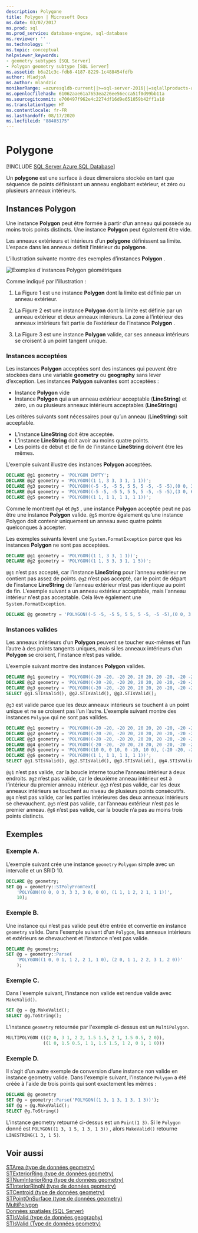 ```yaml
---
description: Polygone
title: Polygon | Microsoft Docs
ms.date: 03/07/2017
ms.prod: sql
ms.prod_service: database-engine, sql-database
ms.reviewer: ''
ms.technology: ''
ms.topic: conceptual
helpviewer_keywords:
- geometry subtypes [SQL Server]
- Polygon geometry subtype [SQL Server]
ms.assetid: b6a21c3c-fdb8-4187-8229-1c488454fdfb
author: MladjoA
ms.author: mlandzic
monikerRange: =azuresqldb-current||>=sql-server-2016||=sqlallproducts-allversions||>=sql-server-linux-2017||=azuresqldb-mi-current
ms.openlocfilehash: 61062aae61a7653ea226ee56ecca51f0d99bb11a
ms.sourcegitcommit: e700497f962e4c2274df16d9e651059b42ff1a10
ms.translationtype: HT
ms.contentlocale: fr-FR
ms.lasthandoff: 08/17/2020
ms.locfileid: "88403175"
---
```

# <a name="polygon"></a>Polygone

[!INCLUDE [SQL Server Azure SQL Database](../../includes/applies-to-version/sql-asdb.md)]

   Un **polygone** est une surface à deux dimensions stockée en tant que séquence de points définissant un anneau englobant extérieur, et zéro ou plusieurs anneaux intérieurs.  
  
## <a name="polygon-instances"></a>Instances Polygon  
 Une instance **Polygon** peut être formée à partir d’un anneau qui possède au moins trois points distincts. Une instance **Polygon** peut également être vide.  
  
Les anneaux extérieurs et intérieurs d’un **polygone** définissent sa limite. L’espace dans les anneaux définit l’intérieur du **polygone**.  
  
L’illustration suivante montre des exemples d’instances **Polygon** .  
  
 ![Exemples d'instances Polygon géométriques](../../relational-databases/spatial/media/polygon.gif "Exemples d'instances Polygon géométriques")  
  
Comme indiqué par l'illustration :  
  
1.  La Figure 1 est une instance **Polygon** dont la limite est définie par un anneau extérieur.  
  
2.  La Figure 2 est une instance **Polygon** dont la limite est définie par un anneau extérieur et deux anneaux intérieurs. La zone à l’intérieur des anneaux intérieurs fait partie de l’extérieur de l’instance **Polygon** .  
  
3.  La Figure 3 est une instance **Polygon** valide, car ses anneaux intérieurs se croisent à un point tangent unique.  

### <a name="accepted-instances"></a>Instances acceptées  
 Les instances **Polygon** acceptées sont des instances qui peuvent être stockées dans une variable **geometry** ou **geography** sans lever d’exception. Les instances **Polygon** suivantes sont acceptées :  
  
-   Instance **Polygon** vide  
-   Instance **Polygon** qui a un anneau extérieur acceptable (**LineString**) et zéro, un ou plusieurs anneaux intérieurs acceptables (**LineString**s)  
  
Les critères suivants sont nécessaires pour qu’un anneau (**LineString**) soit acceptable.  
  
-   L’instance **LineString** doit être acceptée.  
-   L’instance **LineString** doit avoir au moins quatre points.  
-   Les points de début et de fin de l’instance **LineString** doivent être les mêmes.  
  
L’exemple suivant illustre des instances **Polygon** acceptées.  
  
```sql  
DECLARE @g1 geometry = 'POLYGON EMPTY';  
DECLARE @g2 geometry = 'POLYGON((1 1, 3 3, 3 1, 1 1))';  
DECLARE @g3 geometry = 'POLYGON((-5 -5, -5 5, 5 5, 5 -5, -5 -5),(0 0, 3 0, 3 3, 0 3, 0 0))';  
DECLARE @g4 geometry = 'POLYGON((-5 -5, -5 5, 5 5, 5 -5, -5 -5),(3 0, 6 0, 6 3, 3 3, 3 0))';  
DECLARE @g5 geometry = 'POLYGON((1 1, 1 1, 1 1, 1 1))';  
```  
  
Comme le montrent `@g4` et `@g5` , une instance **Polygon** acceptée peut ne pas être une instance **Polygon** valide. `@g5` montre également qu’une instance Polygon doit contenir uniquement un anneau avec quatre points quelconques à accepter.  
  
Les exemples suivants lèvent une `System.FormatException` parce que les instances **Polygon** ne sont pas acceptées.  
  
```sql  
DECLARE @g1 geometry = 'POLYGON((1 1, 3 3, 1 1))';  
DECLARE @g2 geometry = 'POLYGON((1 1, 3 3, 3 1, 1 5))';  
```  
  
`@g1` n’est pas accepté, car l’instance **LineString** pour l’anneau extérieur ne contient pas assez de points. `@g2` n’est pas accepté, car le point de départ de l’instance **LineString** de l’anneau extérieur n’est pas identique au point de fin. L'exemple suivant a un anneau extérieur acceptable, mais l'anneau intérieur n'est pas acceptable. Cela lève également une `System.FormatException`.  
  
```sql  
DECLARE @g geometry = 'POLYGON((-5 -5, -5 5, 5 5, 5 -5, -5 -5),(0 0, 3 0, 0 0))';  
```  
  
### <a name="valid-instances"></a>Instances valides  
 Les anneaux intérieurs d’un **Polygon** peuvent se toucher eux-mêmes et l’un l’autre à des points tangents uniques, mais si les anneaux intérieurs d’un **Polygon** se croisent, l’instance n’est pas valide.  
  
 L’exemple suivant montre des instances **Polygon** valides.  
  
```sql  
DECLARE @g1 geometry = 'POLYGON((-20 -20, -20 20, 20 20, 20 -20, -20 -20))';  
DECLARE @g2 geometry = 'POLYGON((-20 -20, -20 20, 20 20, 20 -20, -20 -20), (10 0, 0 10, 0 -10, 10 0))';  
DECLARE @g3 geometry = 'POLYGON((-20 -20, -20 20, 20 20, 20 -20, -20 -20), (10 0, 0 10, 0 -10, 10 0), (-10 0, 0 10, -5 -10, -10 0))';  
SELECT @g1.STIsValid(), @g2.STIsValid(), @g3.STIsValid();  
```  
  
 `@g3` est valide parce que les deux anneaux intérieurs se touchent à un point unique et ne se croisent pas l’un l’autre. L'exemple suivant montre des instances `Polygon` qui ne sont pas valides.  
  
```sql   
DECLARE @g1 geometry = 'POLYGON((-20 -20, -20 20, 20 20, 20 -20, -20 -20), (20 0, 0 10, 0 -20, 20 0))';  
DECLARE @g2 geometry = 'POLYGON((-20 -20, -20 20, 20 20, 20 -20, -20 -20), (10 0, 0 10, 0 -10, 10 0), (5 0, 1 5, 1 -5, 5 0))';  
DECLARE @g3 geometry = 'POLYGON((-20 -20, -20 20, 20 20, 20 -20, -20 -20), (10 0, 0 10, 0 -10, 10 0), (-10 0, 0 10, 0 -10, -10 0))';  
DECLARE @g4 geometry = 'POLYGON((-20 -20, -20 20, 20 20, 20 -20, -20 -20), (10 0, 0 10, 0 -10, 10 0), (-10 0, 1 5, 0 -10, -10 0))';  
DECLARE @g5 geometry = 'POLYGON((10 0, 0 10, 0 -10, 10 0), (-20 -20, -20 20, 20 20, 20 -20, -20 -20) )';  
DECLARE @g6 geometry = 'POLYGON((1 1, 1 1, 1 1, 1 1))';  
SELECT @g1.STIsValid(), @g2.STIsValid(), @g3.STIsValid(), @g4.STIsValid(), @g5.STIsValid(), @g6.STIsValid();  
```  
  
 `@g1` n’est pas valide, car la boucle interne touche l’anneau intérieur à deux endroits. `@g2` n’est pas valide, car le deuxième anneau intérieur est à l’intérieur du premier anneau intérieur. `@g3` n’est pas valide, car les deux anneaux intérieurs se touchent au niveau de plusieurs points consécutifs. `@g4` n’est pas valide, car les parties intérieures des deux anneaux intérieurs se chevauchent. `@g5` n’est pas valide, car l’anneau extérieur n’est pas le premier anneau. `@g6` n’est pas valide, car la boucle n’a pas au moins trois points distincts.  
  
## <a name="examples"></a>Exemples  
### <a name="example-a"></a>Exemple A.  
L’exemple suivant crée une instance `geometry` `Polygon` simple avec un intervalle et un SRID 10.
  
```sql  
DECLARE @g geometry;  
SET @g = geometry::STPolyFromText(
    'POLYGON((0 0, 0 3, 3 3, 3 0, 0 0), (1 1, 1 2, 2 1, 1 1))',
    10);
```  
  

### <a name="example-b"></a>Exemple B.   
Une instance qui n’est pas valide peut être entrée et convertie en instance `geometry` valide. Dans l'exemple suivant d'un `Polygon`, les anneaux intérieurs et extérieurs se chevauchent et l'instance n'est pas valide.  
  
```sql  
DECLARE @g geometry;  
SET @g = geometry::Parse(
    'POLYGON((1 0, 0 1, 1 2, 2 1, 1 0), (2 0, 1 1, 2 2, 3 1, 2 0))'
    );  
```  
  
### <a name="example-c"></a>Exemple C.  
Dans l'exemple suivant, l'instance non valide est rendue valide avec `MakeValid()`.  
  
```sql  
SET @g = @g.MakeValid();  
SELECT @g.ToString();  
```  
  
L'instance `geometry` retournée par l'exemple ci-dessus est un `MultiPolygon`.  
  
```sql  
MULTIPOLYGON (((2 0, 3 1, 2 2, 1.5 1.5, 2 1, 1.5 0.5, 2 0)),
              ((1 0, 1.5 0.5, 1 1, 1.5 1.5, 1 2, 0 1, 1 0)))
```  
  
### <a name="example-d"></a>Exemple D.  
Il s’agit d’un autre exemple de conversion d’une instance non valide en instance geometry valide. Dans l'exemple suivant, l'instance `Polygon` a été créée à l'aide de trois points qui sont exactement les mêmes :  
  
```sql  
DECLARE @g geometry  
SET @g = geometry::Parse('POLYGON((1 3, 1 3, 1 3, 1 3))');  
SET @g = @g.MakeValid();  
SELECT @g.ToString()  
```  
  
L'instance geometry retourné ci-dessus est un `Point(1 3)`.  Si le `Polygon` donné est `POLYGON((1 3, 1 5, 1 3, 1 3))` , alors `MakeValid()` retourne `LINESTRING(1 3, 1 5)`.  
  
## <a name="see-also"></a>Voir aussi  
 [STArea &#40;type de données geometry&#41;](../../t-sql/spatial-geometry/starea-geometry-data-type.md)   
 [STExteriorRing &#40;type de données geometry&#41;](../../t-sql/spatial-geometry/stexteriorring-geometry-data-type.md)   
 [STNumInteriorRing &#40;type de données geometry&#41;](../../t-sql/spatial-geometry/stnuminteriorring-geometry-data-type.md)   
 [STInteriorRingN &#40;type de données geometry&#41;](../../t-sql/spatial-geometry/stinteriorringn-geometry-data-type.md)   
 [STCentroid &#40;type de données geometry&#41;](../../t-sql/spatial-geometry/stcentroid-geometry-data-type.md)   
 [STPointOnSurface &#40;type de données geometry&#41;](../../t-sql/spatial-geometry/stpointonsurface-geometry-data-type.md)   
 [MultiPolygon](../../relational-databases/spatial/multipolygon.md)   
 [Données spatiales &#40;SQL Server&#41;](../../relational-databases/spatial/spatial-data-sql-server.md)   
 [STIsValid &#40;type de données geography&#41;](../../t-sql/spatial-geography/stisvalid-geography-data-type.md)   
 [STIsValid &#40;Type de données geometry&#41;](../../t-sql/spatial-geometry/stisvalid-geometry-data-type.md)  
  
  
